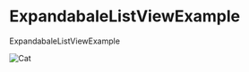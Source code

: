 # ExpandabaleListViewExample
ExpandabaleListViewExample






![Cat](https://user-images.githubusercontent.com/29063580/59966872-cf9a8780-953f-11e9-8122-2da47dce18f4.jpg)
